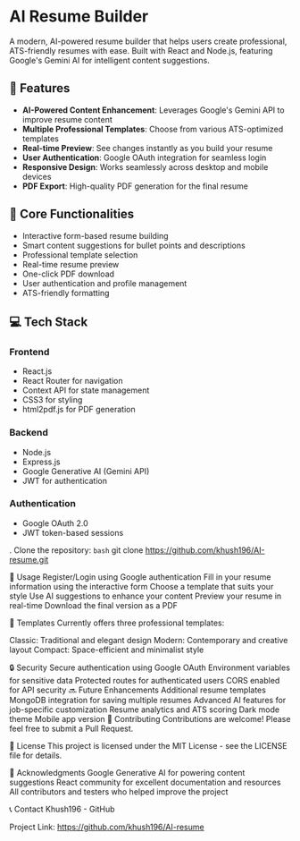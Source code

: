 # AI Resume Builder

A modern, AI-powered resume builder that helps users create professional, ATS-friendly resumes with ease. Built with React and Node.js, featuring Google's Gemini AI for intelligent content suggestions.

## 🌟 Features

- **AI-Powered Content Enhancement**: Leverages Google's Gemini API to improve resume content
- **Multiple Professional Templates**: Choose from various ATS-optimized templates
- **Real-time Preview**: See changes instantly as you build your resume
- **User Authentication**: Google OAuth integration for seamless login
- **Responsive Design**: Works seamlessly across desktop and mobile devices
- **PDF Export**: High-quality PDF generation for the final resume

## 🚀 Core Functionalities

- Interactive form-based resume building
- Smart content suggestions for bullet points and descriptions
- Professional template selection
- Real-time resume preview
- One-click PDF download
- User authentication and profile management
- ATS-friendly formatting

## 💻 Tech Stack

### Frontend
- React.js
- React Router for navigation
- Context API for state management
- CSS3 for styling
- html2pdf.js for PDF generation

### Backend
- Node.js
- Express.js
- Google Generative AI (Gemini API)
- JWT for authentication

### Authentication
- Google OAuth 2.0
- JWT token-based sessions

. Clone the repository:
```bash```
git clone https://github.com/khush196/AI-resume.git


🌈 Usage
Register/Login using Google authentication
Fill in your resume information using the interactive form
Choose a template that suits your style
Use AI suggestions to enhance your content
Preview your resume in real-time
Download the final version as a PDF

🎨 Templates
Currently offers three professional templates:

Classic: Traditional and elegant design
Modern: Contemporary and creative layout
Compact: Space-efficient and minimalist style


🔒 Security
Secure authentication using Google OAuth
Environment variables for sensitive data
Protected routes for authenticated users
CORS enabled for API security
🔜 Future Enhancements
Additional resume templates
MongoDB integration for saving multiple resumes
Advanced AI features for job-specific customization
Resume analytics and ATS scoring
Dark mode theme
Mobile app version
👥 Contributing
Contributions are welcome! Please feel free to submit a Pull Request.

📄 License
This project is licensed under the MIT License - see the LICENSE file for details.

🙏 Acknowledgments
Google Generative AI for powering content suggestions
React community for excellent documentation and resources
All contributors and testers who helped improve the project


📞 Contact
Khush196 - GitHub

Project Link: https://github.com/khush196/AI-resume


